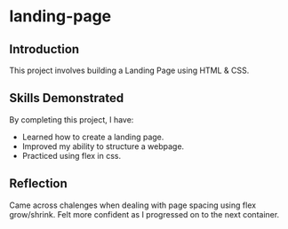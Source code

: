 # landing-page

## Introduction
This project involves building a Landing Page using HTML & CSS.  

## Skills Demonstrated
By completing this project, I have:  
- Learned how to create a landing page.  
- Improved my ability to structure a webpage.  
- Practiced using flex in css.  

## Reflection
Came across chalenges when dealing with page spacing using flex grow/shrink. Felt more confident as I progressed on to the next container.